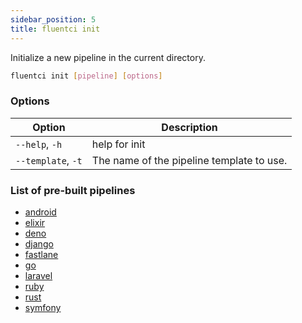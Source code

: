 ```yaml
---
sidebar_position: 5
title: fluentci init
---
```


Initialize a new pipeline in the current directory.

```bash
fluentci init [pipeline] [options]
```

### Options

| Option | Description |
| ------ | ----------- |
| `--help`, `-h` | help for init |
| `--template`, `-t` | The name of the pipeline template to use. |

### List of pre-built pipelines

- [android](https://github.com/fluent-ci-templates/android-pipeline)
- [elixir](https://github.com/fluent-ci-templates/elixir-pipeline)
- [deno](https://github.com/fluent-ci-templates/deno-pipeline)
- [django](https://github.com/fluent-ci-templates/django-pipeline)
- [fastlane](https://github.com/fluent-ci-templates/fastlane-pipeline)
- [go](https://github.com/fluent-ci-templates/go-pipeline)
- [laravel](https://github.com/fluent-ci-templates/laravel-pipeline)
- [ruby](https://github.com/fluent-ci-templates/ruby-pipeline)
- [rust](https://github.com/fluent-ci-templates/rust-pipeline)
- [symfony](https://github.com/fluent-ci-templates/symfony-pipeline)
